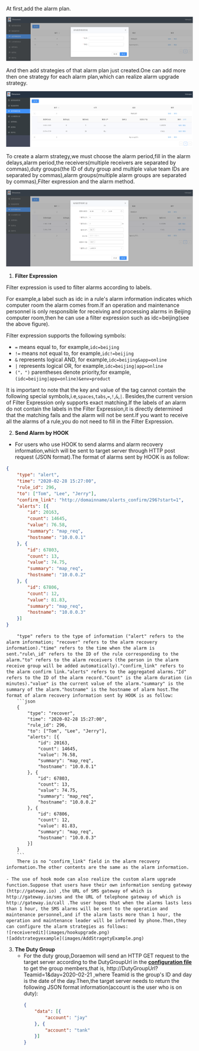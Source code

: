 At first,add the alarm plan.

![addStrategies](images/addStrategies.png)

And then add strategies of that alarm plan just created.One can add more then one strategy for each alarm plan,which can realize alarm upgrade strategy.

![receivers](images/receivers.png)

To create a alarm strategy,we must choose the alarm period,fill in the alarm delays,alarm period,the receivers(multiple receivers are separated by commas),duty groups(the ID of duty group and multiple value team IDs are separated by commas),alarm groups(multiple alarm groups are separated by commas),Filter expression and the alarm method.

![receiveredit](images/receiveredit.png)  

1. **Filter Expression**

Filter expression is used to filter alarms according to labels.

For example,a label such as idc in a rule's alarm information indicates which computer room the alarm comes from.If an operation and maintenance personnel is only responsible for receiving and processing alarms in Beijing computer room,then he can use a filter expression such as idc=beijing(see the above figure).

Filter expression supports the following symbols:
- `=` means equal to, for example,`idc=beijing`
- `!=` means not equal to, for example,`idc!=beijing`
- `&` represents logical AND, for example,`idc=beijing&app=online`
- `|` represents logical OR, for example,`idc=beijing|app=online`
- `("，")` parentheses denote priority,for example,`(idc=beijing|app=online)&env=product`  

It is important to note that the key and value of the tag cannot contain the following special symbols,i.e,`spaces`,`tabs`,`=`,`!`,`&`,`|`.
Besides,the current version of Filter Expression only supports exact matching.If the labels of an alarm do not contain the labels in the Filter Expression,it is directly determined that the matching fails and the alarm will not be sent.If you want to receive all the alarms of a rule,you do not need to fill in the Filter Expression.

2. **Send Alarm by HOOK**

- For users who use HOOK to send alarms and alarm recovery information,which will be sent to target server through HTTP post request (JSON format).The format of alarms sent by HOOK is as follow:

```json
{
    "type": "alert",
    "time": "2020-02-28 15:27:00",
    "rule_id": 296,
    "to": ["Tom", "Lee", "Jerry"],
    "confirm_link": "http://domainname/alerts_confirm/296?start=1",
    "alerts": [{
        "id": 20163,
        "count": 14645,
        "value": 76.58,
        "summary": "map_req",
        "hostname": "10.0.0.1"
    }, {
        "id": 67803,
        "count": 13,
        "value": 74.75,
        "summary": "map_req",
        "hostname": "10.0.0.2"
    }, {
        "id": 67806,
        "count": 12,
        "value": 81.83,
        "summary": "map_req",
        "hostname": "10.0.0.3"
    }]
}
```

        "type" refers to the type of information ("alert" refers to the alarm information; "recover" refers to the alarm recovery information)."time" refers to the time when the alarm is sent."rule\_id" refers to the ID of the rule corresponding to the alarm."to" refers to the alarm receivers (the person in the alarm receive group will be added automatically)."confirm_link" refers to the alarm confirm link."alerts" refers to the aggregated alarms."Id" refers to the ID of the alarm record."Count" is the alarm duration (in minutes)."value" is the current value of the alarm."summary" is the summary of the alarm."hostname" is the hostname of alarm host.The format of alarm recovery information sent by HOOK is as follow:  
        ```json
        {
            "type": "recover",                                                 
            "time": "2020-02-28 15:27:00",                                   
            "rule_id": 296,                                                  
            "to": ["Tom", "Lee", "Jerry"],                                   
            "alerts": [{                                                                                                                
                "id": 20163,                                                     
                "count": 14645,                                                  
                "value": 76.58,                                             
                "summary": "map_req",                                        
                "hostname": "10.0.0.1"                                 
            }, {
                "id": 67803,
                "count": 13,
                "value": 74.75,
                "summary": "map_req",
                "hostname": "10.0.0.2"
            }, {
                "id": 67806,
                "count": 12,
                "value": 81.83,
                "summary": "map_req",
                "hostname": "10.0.0.3"
            }]
        }
        ```  
        There is no "confirm_link" field in the alarm recovery information.The other contents are the same as the alarm information.  
             
    - The use of hook mode can also realize the custom alarm upgrade function.Suppose that users have their own information sending gateway (http://gateway.io) ,the URL of SMS gateway of which is http://gateway.io/sms and the URL of telephone gateway of which is http://gateway.io/call .The user hopes that when the alarms lasts less than 1 hour, the SMS alarms will be sent to the operation and maintenance personnel,and if the alarm lasts more than 1 hour, the operation and maintenance leader will be informed by phone.Then,they can configure the alarm strategies as follows:  
    ![receiveredit](images/hookupgrade.png)  
    ![addstrategyexample](images/AddStragetyExample.png)
    
3. **The Duty Group** 
    - For the duty group,Doraemon will send an HTTP GET request to the target server according to the DutyGroupUrl in the **[configuration file](ConfigurationItemDescription.md)** to get the group members,that is, http://DutyGroupUrl?Teamid=1&day=2020-02-21 ,where Teamid is the group's ID and day is the date of the day.Then,the target server needs to return the following JSON format information(account is the user who is on duty):
        ```json
        {
            "data": [{
                "account": "jay"
            }, {
                "account": "tank"
            }]
        }
        ```

